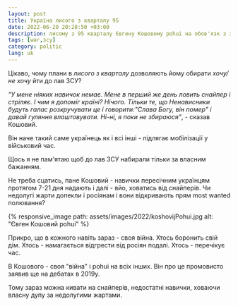 ```yaml
---
layout: post
title: Україна лисого з кварталу 95
date: 2022-06-20 20:28:50 +03:00
description: лисому з 95 кварталу Євгену Кошовому pohui на обов'язк з захисту Батьківщини
tags: [war,зсу]
category: politic
lang: uk
---
```


Цікаво, чому плани в _лисого з кварталу_ дозволяють йому обирати _хочу/не хочу_ йти до лав ЗСУ?

_"У мене ніяких навичок немає. Мене в перший же день ловить снайпер і стріляє. І чим я допоміг країні? Нічого. Тільки те, що Ненависники будуть галас розкручувати це і говорити:"Слава Богу, він помер" і давай гуляння влаштовувати. Ні-ні, я поки не збираюся"_, - сказав Кошовий.

Він наче такий саме українець як і всі інші - підлягає мобілізації у військовий час.

Щось я не пам'ятаю щоб до лав ЗСУ набирали тільки за власним бажанням.

Не треба сцатись, пане Кошовий - навички пересічним українцям протягом 7-21 дня надають і далі - вйо, ховатись від снайперів.
Чи недолугі жарти допекли і росіянам і вони відкривають прям most wanted полювання?

{% responsive_image path: assets/images/2022/koshovijPohui.jpg alt: "Євген Кошовий pohui" %}

Прикро, що в кожного навіть зараз - своя війна. 
Хтось боронить свій дім.
Хтось - намагається відгрести від росіян подалі.
Хтось - перечікує час.

В Кошового - своя "війна" і pohui на всіх інших.
Він про це промовисто заявив ще на дебатах в 2019у.

Тому зараз можна кивати на снайперів, недостатні навички, ховаючи власну дупу за недолугими жартами.

